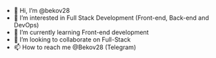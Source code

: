 - 👋 Hi, I’m @bekov28
- 👀 I’m interested in Full Stack Development (Front-end, Back-end and DevOps)
- 🌱 I’m currently learning Front-end development
- 💞️ I’m looking to collaborate on Full-Stack
- 📫 How to reach me @Bekov28 (Telegram)

<!---
Bekov28/Bekov28 is a ✨ special ✨ repository because its `README.md` (this file) appears on your GitHub profile.
You can click the Preview link to take a look at your changes.
--->
